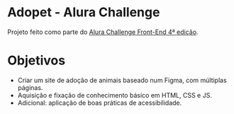 # Adopet - Alura Challenge

Projeto feito como parte do [Alura Challenge Front-End 4ª edição](https://www.alura.com.br/challenges/front-end-4?host=https://cursos.alura.com.br).

# Objetivos

- Criar um site de adoção de animais baseado num Figma, com múltiplas páginas.
- Aquisição e fixação de conhecimento básico em HTML, CSS e JS.
- Adicional: aplicação de boas práticas de acessibilidade.
